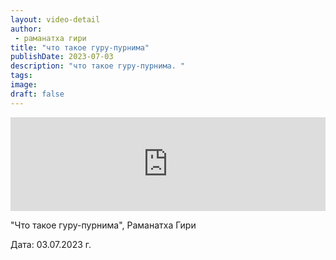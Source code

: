 ```yaml
---
layout: video-detail
author:
 - раманатха гири
title: "что такое гуру-пурнима"
publishDate: 2023-07-03
description: "что такое гуру-пурнима. "
tags: 
image: 
draft: false
---
```


<iframe width="100%" src="https://www.youtube.com/embed/JXmBXvbCEI4" frameborder="0" allowfullscreen=""></iframe> 

 "Что такое гуру-пурнима", Раманатха Гири

 Дата: 03.07.2023 г.

  

 